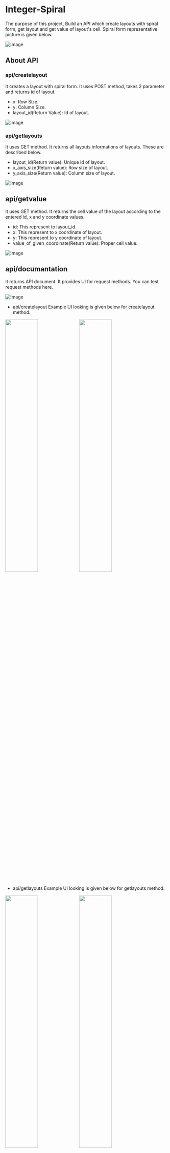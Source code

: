 # Integer-Spiral

The purpose of this project, Build an API which create layouts with spiral form, get layout and get value of layout's cell. Spiral form representative picture is given below.

![image](https://user-images.githubusercontent.com/61617734/170842611-ec5f6513-7e40-4665-a7d6-0207eda58184.png)

## About API

### api/createlayout
It creates a layout with spiral form. It uses POST method, takes 2 parameter and returns id of layout.
- x: Row Size.
- y: Column Size.
- layout_id(Return Value): Id of layout.

![image](https://user-images.githubusercontent.com/61617734/171034723-fdf7850c-4c1e-4e2d-a812-12ea1a9ea78b.png)

### api/getlayouts
It uses GET method. It returns all layouts informations of layouts. These are described below.  
- layout_id(Return value): Unique id of layout.
- x_axis_size(Return value): Row size of layout.
- y_axis_size(Return value): Column size of layout.

![image](https://user-images.githubusercontent.com/61617734/171034818-cad3e6af-9e39-47a6-a0a0-84b0876e8677.png)

## api/getvalue
It uses GET method. It returns the cell value of the layout according to the entered id, x and y coordinate values.
- id: This represent to layout_id.
- x: This represent to x coordinate of layout.
- y: This represent to y coordinate of layout.
- value_of_given_coordinate(Return value): Proper cell value.

![image](https://user-images.githubusercontent.com/61617734/171034904-0773725d-498f-46b7-93eb-02e5a4e55ffd.png)

## api/documantation
It returns API document. It provides UI for request methods. You can test request methods here.

![image](https://user-images.githubusercontent.com/61617734/170890417-f15fa242-c84a-48cb-bc54-3f76160b880a.png)

- api/createlayout
Example UI looking is given below for createlayout method.
<p>
<img src="https://user-images.githubusercontent.com/61617734/170890497-21325c2b-d499-4213-8ab2-6494ea2060e1.png" width="45%">
<img src="https://user-images.githubusercontent.com/61617734/171035220-c69da798-acf5-4d20-a3e8-5f10b7bdc1e6.png" width="45%">
</p>

- api/getlayouts
Example UI looking is given below for getlayouts method.
<p>
<img src="https://user-images.githubusercontent.com/61617734/171035047-26b38558-1f96-4765-81c8-365ad3ae9c34.png" width="45%">
<img src="https://user-images.githubusercontent.com/61617734/170890685-e35c0de4-10ca-4a1d-896e-4dd9049e4369.png" width="45%">
</p>

- api/getvalue
Example UI looking is given below for getvalue method.
<p>
<img src="https://user-images.githubusercontent.com/61617734/170890733-b80e8dbb-79b6-4684-ba76-7374f0dd4b80.png" width="45%">
<img src="https://user-images.githubusercontent.com/61617734/170890769-b255b1f1-3df4-4f79-aaec-272efbb7d9ec.png" width="45%">
</p>

## FOR LIVE DEMO
You can check https://mapintegerspiral.herokuapp.com

- https://mapintegerspiral.herokuapp.com/api/createlayout
You can access it with POST method. It Takes 2 parameter which are x and y. The Response will be id of layout. Example request is given below.

![image](https://user-images.githubusercontent.com/61617734/171026135-982abcb9-75fd-4e7e-9fca-823ad7f478ec.png)


- https://mapintegerspiral.herokuapp.com/api/getlayouts
You can access it with GET method. The Response will be all layouts in the database. Example request is given below.

![image](https://user-images.githubusercontent.com/61617734/171026614-fc40bdcc-3ba2-4e37-ae17-258822f2d9c9.png)


- https://mapintegerspiral.herokuapp.com/api/getvalue
You can access it with GET method. It takes 3 parameter which are id,x and y. The Response will be cell value of layout. Example request is given below.

![image](https://user-images.githubusercontent.com/61617734/171027171-418f9e9f-23eb-4a3e-af69-c20ab3b34521.png)
